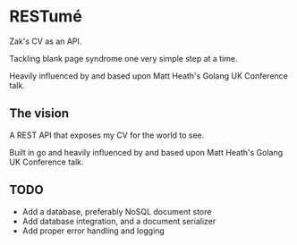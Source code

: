 # RESTumé
Zak's CV as an API.

Tackling blank page syndrome one very simple step at a time.

Heavily influenced by and based upon Matt Heath's Golang UK Conference talk.

## The vision
A REST API that exposes my CV for the world to see.

Built in go and heavily influenced by and based upon Matt Heath's Golang UK Conference talk.

## TODO
- Add a database, preferably NoSQL document store
- Add database integration, and a document serializer
- Add proper error handling and logging